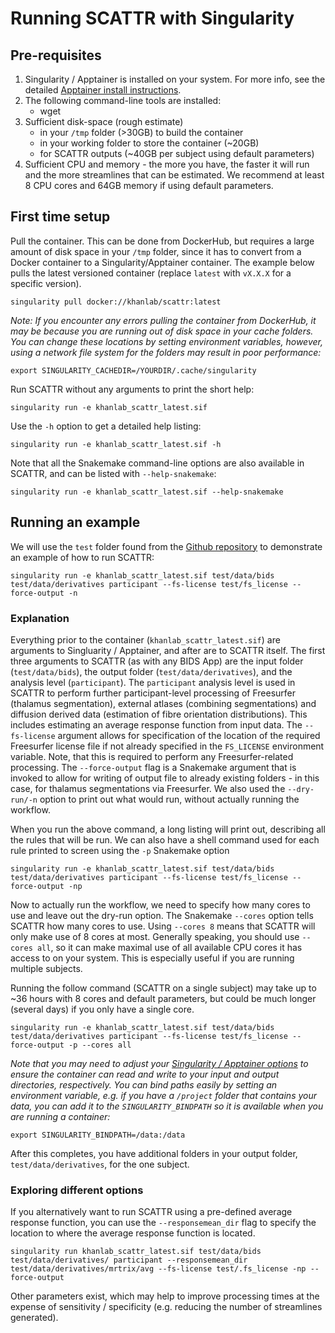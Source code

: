 # Running SCATTR with Singularity

## Pre-requisites
1. Singularity / Apptainer is installed on your system. For more info, see
the detailed [Apptainer install instructions](https://apptainer.org/docs/admin/main/installation.html#install-from-pre-built-packages).
1. The following command-line tools are installed:
    * wget
1. Sufficient disk-space (rough estimate)
    * in your `/tmp` folder (>30GB) to build the container
    * in your working folder to store the container (~20GB)
    * for SCATTR outputs (~40GB per subject using default parameters)
1. Sufficient CPU and memory - the more you have, the faster it will run and 
the more streamlines that can be estimated. We recommend at least 8 CPU cores 
and 64GB memory if using default parameters.

## First time setup
Pull the container. This can be done from DockerHub, but requires a large 
amount of disk space in your `/tmp` folder, since it has to convert from a 
Docker container to a Singularity/Apptainer container. The example below pulls
the latest versioned container (replace `latest` with `vX.X.X` for a specific
version).

```
singularity pull docker://khanlab/scattr:latest
```
_Note: If you encounter any errors pulling the container from DockerHub, it may
be because you are running out of disk space in your cache folders. You can 
change these locations by setting environment variables, however, using a 
network file system for the folders may result in poor performance:_
```
export SINGULARITY_CACHEDIR=/YOURDIR/.cache/singularity
```


Run SCATTR without any arguments to print the short help:

```
singularity run -e khanlab_scattr_latest.sif
```

Use the `-h` option to get a detailed help listing:

```
singularity run -e khanlab_scattr_latest.sif -h
```

Note that all the Snakemake command-line options are also available in SCATTR,
and can be listed with `--help-snakemake`:

```
singularity run -e khanlab_scattr_latest.sif --help-snakemake
```

## Running an example

We will use the `test` folder found from the 
[Github repository](https://github.com/khanlab/scattr/tree/main/test/) to
demonstrate an example of how to run SCATTR:

```
singularity run -e khanlab_scattr_latest.sif test/data/bids test/data/derivatives participant --fs-license test/fs_license --force-output -n
```

### Explanation

Everything prior to the container (`khanlab_scattr_latest.sif`) are arguments
to Singluarity / Apptainer, and after are to SCATTR itself. The first three arguments to 
SCATTR (as with any BIDS App) are the input folder (`test/data/bids`), the 
output folder (`test/data/derivatives`), and the analysis level (`participant`).
The `participant` analysis level is used in SCATTR to perform further 
participant-level processing of Freesurfer (thalamus segmentation), external 
atlases (combining segmentations) and diffusion derived data (estimation of 
fibre orientation distributions). This includes estimating an average response 
function from input data. The `--fs-license` argument allows for specification
of the location of the required Freesurfer license file if not already 
specified in the `FS_LICENSE` environment variable. Note, that this is
required to perform any Freesurfer-related processing. The `--force-output` 
flag is a Snakemake argument that is invoked to allow for writing of output file
to already existing folders - in this case, for thalamus segmentations via 
Freesurfer. We also used the `--dry-run/-n` option to print out what would run,
without actually running the workflow.

When you run the above command, a long listing will print out, describing all 
the rules that will be run. We can also have a shell command used for each rule
printed to screen using the `-p` Snakemake option

```
singularity run -e khanlab_scattr_latest.sif test/data/bids test/data/derivatives participant --fs-license test/fs_license --force-output -np
```

Now to actually run the workflow, we need to specify how many cores to use and 
leave out the dry-run option. The Snakemake `--cores` option tells SCATTR how
many cores to use. Using `--cores 8` means that SCATTR will only make use of 8 
cores at most. Generally speaking, you should use `--cores all`, so it can make 
maximal use of all available CPU cores it has access to on your system. This is 
especially useful if you are running multiple subjects.

Running the follow command (SCATTR on a single subject) may take up to ~36 hours
with 8 cores and default parameters, but could be much longer (several days) if 
you only have a single core.

```
singularity run -e khanlab_scattr_latest.sif test/data/bids test/data/derivatives participant --fs-license test/fs_license --force-output -p --cores all
```

_Note that you may need to adjust your 
[Singularity / Apptainer options](https://sylabs.io/guides/3.1/user-guide/cli/singularity_run.html) 
to ensure the container can read and write to your input and output directories, 
respectively. You can bind paths easily by setting an environment variable, 
e.g. if you have a `/project` folder that contains your data, you can add it to
the `SINGULARITY_BINDPATH` so it is available when you are running a container:_

```
export SINGULARITY_BINDPATH=/data:/data
```

After this completes, you have additional folders in your output folder,
`test/data/derivatives`, for the one subject.

### Exploring different options

If you alternatively want to run SCATTR using a pre-defined average response 
function, you can use the `--responsemean_dir` flag to specify the location to
where the average response function is located. 

```
singularity run khanlab_scattr_latest.sif test/data/bids test/data/derivatives/ participant --responsemean_dir test/data/derivatives/mrtrix/avg --fs-license test/.fs_license -np --force-output
```

Other parameters exist, which may help to improve processing times at the 
expense of sensitivity / specificity (e.g. reducing the number of streamlines 
generated).